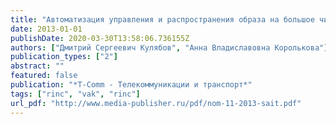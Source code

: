 ```yaml
---
title: "Автоматизация управления и распространения образа на большое число типовых рабочих мест пользователя при помощи протокола BitTorrent"
date: 2013-01-01
publishDate: 2020-03-30T13:58:06.736155Z
authors: ["Дмитрий Сергеевич Кулябов", "Анна Владиславовна Королькова"]
publication_types: ["2"]
abstract: ""
featured: false
publication: "*T-Comm - Телекоммуникации и транспорт*"
tags: ["rinc", "vak", "rinc"]
url_pdf: "http://www.media-publisher.ru/pdf/nom-11-2013-sait.pdf"
---
```


